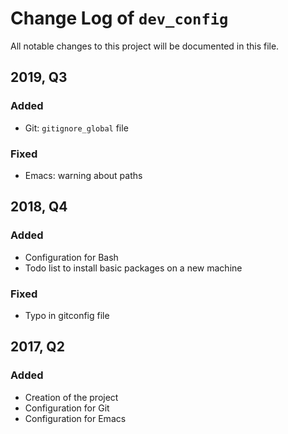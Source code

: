 # Change Log of `dev_config`

All notable changes to this project will be documented in this file.

## 2019, Q3

### Added

- Git: `gitignore_global` file

### Fixed

- Emacs: warning about paths

## 2018, Q4

### Added

- Configuration for Bash
- Todo list to install basic packages on a new machine

### Fixed

- Typo in gitconfig file

## 2017, Q2

### Added

- Creation of the project
- Configuration for Git
- Configuration for Emacs
